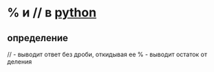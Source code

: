 # % и // в [python](https://pythonworld.ru/samouchitel-python)
## определение
// - выводит ответ без дроби, откидывая ее
% - выводит остаток от деления
##
